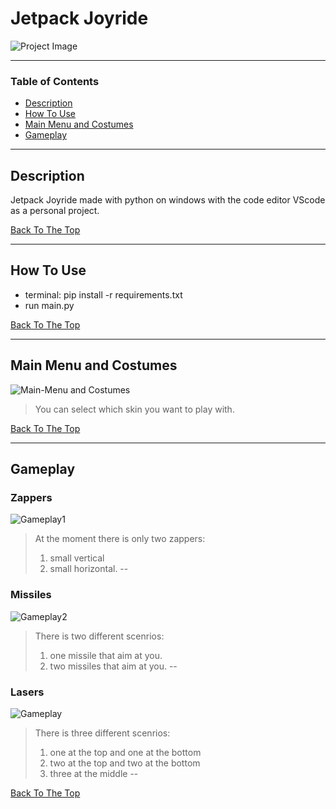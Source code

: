 # Jetpack Joyride

![Project Image](https://i.postimg.cc/c6G4jKVt/main-menu-bg.png)

> 

---

### Table of Contents

- [Description](#description)
- [How To Use](#how-to-use)
- [Main Menu and Costumes](#Main-Menu-and-Costumes)
- [Gameplay](#Gameplay)


---

## Description

Jetpack Joyride made with python on windows with the code editor VScode as a personal project.

[Back To The Top](#Jetpack-Joyride)

---

## How To Use

- terminal: pip install -r requirements.txt
- run main.py


[Back To The Top](#Jetpack-Joyride)

---

## Main Menu and Costumes
![Main-Menu and Costumes](https://media.giphy.com/media/KUOqAKYhyJcVqIvOep/giphy.gif)
> You can select which skin you want to play with.


[Back To The Top](#Jetpack-Joyride)

---

## Gameplay
### Zappers
![Gameplay1](https://media.giphy.com/media/DZWAGHMAitdVFODzxb/giphy-downsized-large.gif)
> At the moment there is only two zappers:<br />
> 1. small vertical<br />
> 2. small horizontal.
--
### Missiles
![Gameplay2](https://media.giphy.com/media/ciIOgnPOS1LGQDiYwt/giphy.gif)
> There is two different scenrios:<br />
> 1. one missile that aim at you.<br />
> 2. two missiles that aim at you.
--
### Lasers
![Gameplay](https://media.giphy.com/media/avE4abuwGljzip49F2/giphy-downsized.gif)
> There is three different scenrios:<br />
> 1. one at the top and one at the bottom <br />
> 2. two at the top and two at the bottom <br />
> 3. three at the middle
--

[Back To The Top](#Jetpack-Joyride)
